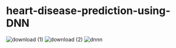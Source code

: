 # heart-disease-prediction-using-DNN

![download (1)](https://github.com/Ashutoshtripathi1234/heart-disease-prediction-using-DNN/assets/125081897/65e3cb5f-8743-445f-af6b-20f2ea8cb1cf)
![download (2)](https://github.com/Ashutoshtripathi1234/heart-disease-prediction-using-DNN/assets/125081897/27a6dedc-b2c7-4553-9065-97ceb7fdea02)
![dnnn](https://github.com/Ashutoshtripathi1234/heart-disease-prediction-using-DNN/assets/125081897/5152d5f1-b705-4b97-af66-fd0f18ffbdc8)
